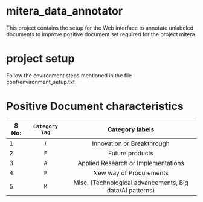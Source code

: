 # mitera_data_annotator

This project contains the setup for the Web interface to annotate unlabeled documents to improve positive document set required for the project mitera.

# project setup

Follow the environment steps mentioned in the file conf/environment_setup.txt

# Positive Document characteristics

| S No:        | `Category Tag​`           | Category labels  |
| ------------- |:-------------:| :-----:|
| 1.     |  `I` | Innovation or Breakthrough |
| 2.       | `F`      |   Future products |
| 3. | `A`     |    Applied Research or Implementations |
| 4.       | `P`      |   New way of Procurements |
| 5. | `M`     |    Misc. (Technological advancements, Big data/AI patterns) |